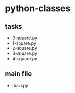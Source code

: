 # python-classes
## tasks
* 0-square.py
* 1-square.py
* 2-square.py
* 3-square.py
* 4-square.py
## main file
* main.py